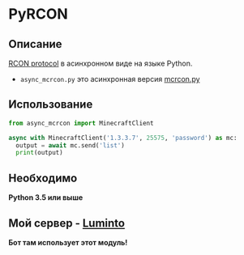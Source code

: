 # PyRCON

## Описание
[RCON protocol](https://wiki.vg/RCON) в асинхронном виде на языке Python.

- `async_mcrcon.py` это асинхронная версия [mcrcon.py](https://github.com/barneygale/MCRcon/blob/master/mcrcon.py)

## Использование
```python
from async_mcrcon import MinecraftClient

async with MinecraftClient('1.3.3.7', 25575, 'password') as mc:
  output = await mc.send('list')
  print(output)
```

## Необходимо
**Python 3.5 или выше**

## Мой сервер - [Luminto](https://t.me/lumintomc)
**Бот там использует этот модуль!**
